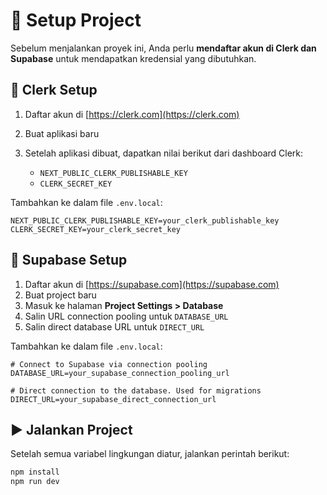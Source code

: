 # 🚀 Setup Project

Sebelum menjalankan proyek ini, Anda perlu **mendaftar akun di Clerk dan Supabase** untuk mendapatkan kredensial yang dibutuhkan.

## 🔐 Clerk Setup

1. Daftar akun di [https://clerk.com](https://clerk.com)
2. Buat aplikasi baru
3. Setelah aplikasi dibuat, dapatkan nilai berikut dari dashboard Clerk:

   - `NEXT_PUBLIC_CLERK_PUBLISHABLE_KEY`
   - `CLERK_SECRET_KEY`

Tambahkan ke dalam file `.env.local`:

```env
NEXT_PUBLIC_CLERK_PUBLISHABLE_KEY=your_clerk_publishable_key
CLERK_SECRET_KEY=your_clerk_secret_key
```

## 📂 Supabase Setup

1. Daftar akun di [https://supabase.com](https://supabase.com)
2. Buat project baru
3. Masuk ke halaman **Project Settings > Database**
4. Salin URL connection pooling untuk `DATABASE_URL`
5. Salin direct database URL untuk `DIRECT_URL`

Tambahkan ke dalam file `.env.local`:

```env
# Connect to Supabase via connection pooling
DATABASE_URL=your_supabase_connection_pooling_url

# Direct connection to the database. Used for migrations
DIRECT_URL=your_supabase_direct_connection_url
```

## ▶️ Jalankan Project

Setelah semua variabel lingkungan diatur, jalankan perintah berikut:

```bash
npm install
npm run dev
```
